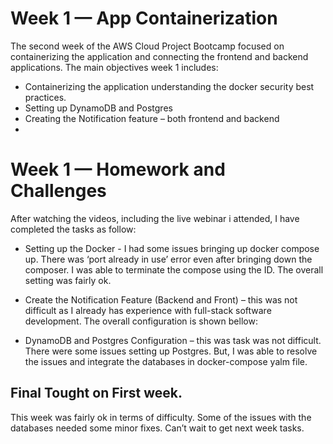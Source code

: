
# Week 1 — App Containerization

The second week of the AWS Cloud Project Bootcamp focused on containerizing the application and connecting the frontend and backend applications. The main objectives week 1 includes: 
- Containerizing the application understanding the docker security best practices.
- Setting up DynamoDB and Postgres 
- Creating the Notification feature – both frontend and backend 
-
# Week 1 — Homework and Challenges

 After watching the videos, including the live webinar i attended, I have completed the tasks as follow:
 - Setting up the Docker - I had some issues bringing up docker compose up. There was ‘port already in use’ error even after bringing down the composer. I was able to terminate the compose using the ID. The overall setting was fairly ok.
- Create the Notification Feature (Backend and Front) – this was not difficult as I already has experience with full-stack software development.  The overall configuration is shown bellow:

 - DynamoDB and Postgres Configuration – this was task was not difficult. There were some issues setting up Postgres. But, I was able to resolve the issues and integrate the databases in docker-compose yalm file. 
## Final Tought on First week.
This week was fairly ok in terms of difficulty. Some of the issues with the databases needed some minor fixes. Can’t wait to get next week tasks.
